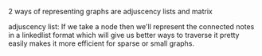 2 ways of representing graphs are adjuscency lists and matrix

adjuscency list: If we take a node then we'll represent the connected notes in a linkedlist format which will give us
better ways to traverse it pretty easily makes it more efficient for sparse or small graphs.
